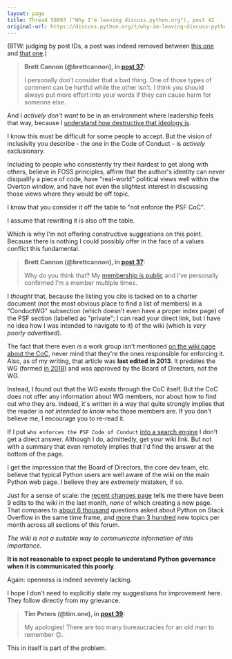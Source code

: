 ```yaml
---
layout: page
title: Thread 58093 ("Why I’m leaving discuss.python.org"), post 42
original-url: https://discuss.python.org/t/why-im-leaving-discuss-python-org/58093/42
---
```


(BTW: judging by post IDs, a post was indeed removed between [this one](https://discuss.python.org/t/why-im-leaving-discuss-python-org/58093/9) and [that one](https://discuss.python.org/t/why-im-leaving-discuss-python-org/58093/11).)

> **Brett Cannon (@brettcannon), in [post 37](https://discuss.python.org/t/_/58093/37):**
>
> I personally don’t consider that a bad thing. One of those types of comment can be hurtful while the other isn’t. I think you should always put more effort into your words if they can cause harm for someone else.

And I *actively don't want* to be in an environment where leadership feels that way, because I [understand how destructive that ideology is](https://www.thecoddling.com/).

I know this must be difficult for some people to accept. But the vision of inclusivity you describe - the one in the Code of Conduct - is *actively* exclusionary.

Including to people who consistently try their hardest to get along with others, believe in FOSS principles, affirm that the author's identity can never disqualify a piece of code, have "real-world" political views well within the Overton window, and have not even the slightest interest in discussing those views where they would be off topic.

I know that you consider it off the table to "not enforce the PSF CoC".

I assume that rewriting it is also off the table.

Which is why I'm not offering constructive suggestions on this point. Because there is nothing I could possibly offer in the face of a values conflict this fundamental.

> **Brett Cannon (@brettcannon), in [post 37](https://discuss.python.org/t/_/58093/37):**
>
> Why do you think that? My [membership is public](https://wiki.python.org/psf/ConductWG/Charter#List_of_Participants.2FWho_we_are) and I’ve personally confirmed I’m a member multiple times.

I *thought* that, because the listing you cite is tacked on to a charter document (not the most obvious place to find a list of members) in a "ConductWG" subsection (which doesn't even have a proper index page) of the PSF section (labelled as "private"; I can read your direct link, but I have no idea how I was intended to navigate to it) of the wiki (which is *very poorly advertised*).

The fact that there even *is* a work group isn't mentioned [on the wiki page about the CoC](https://wiki.python.org/psf/CodeOfConduct), never mind that they're the ones responsible for enforcing it. Also, as of my writing, that article was **last edited in 2013**. It predates the WG (formed [in 2018](https://www.python.org/psf/workgroups/#code-of-conduct-work-group)) and was approved by the Board of Directors, not the WG.

Instead, I found out that the WG exists through the CoC itself. But the CoC does not offer any information about WG members, nor about how to find out who they are. Indeed, it's written in a way that quite strongly implies that the reader is *not intended to know* who those members are. If you don't believe me, I encourage you to re-read it.

If I put `who enforces the PSF Code of Conduct` [into a search engine](https://duckduckgo.com/?q=who+enforces+the+PSF+Code+of+Conduct) I don't get a direct answer. Although I do, admittedly, get your wiki link. But not with a summary that even remotely implies that I'd find the answer at the bottom of the page.

I get the impression that the Board of Directors, the core dev team, etc. believe that typical Python users are well aware of the wiki on the main Python web page. I believe they are *extremely* mistaken, if so.

Just for a sense of scale: the [recent changes page](https://wiki.python.org/moin/RecentChanges) tells me there have been 9 edits to the wiki in the last month, *none* of which creating a new page. That compares to [about 6 thousand](https://stackoverflow.com/search?q=created%3A30d..+%5Bpython%5D+is%3Aquestion) questions asked about Python on Stack Overflow in the same time frame, and [more than 3 hundred](https://discuss.python.org/) new topics per month across all sections of this forum.

*The wiki is not a suitable way to communicate information of this importance.*

**It is not reasonable to expect people to understand Python governance when it is communicated this poorly**.

Again: openness is indeed severely lacking.

I hope I don't need to explicitly state my suggestions for improvement here. They follow directly from my grievance.

> **Tim Peters (@tim.one), in [post 39](https://discuss.python.org/t/_/58093/39):**
>
> My apologies! There are too many bureaucracies for an old man to remember :wink:.

This in itself is part of the problem.

